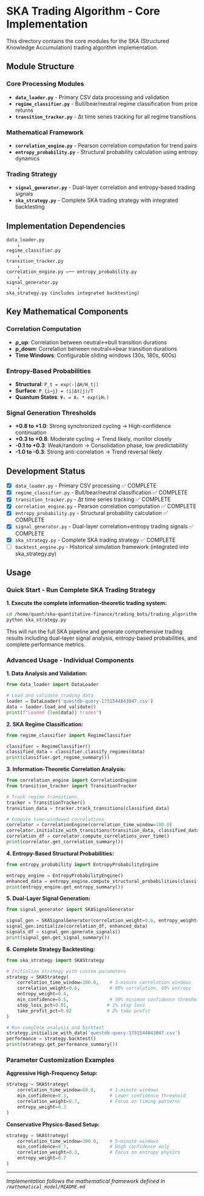 # SKA Trading Algorithm - Core Implementation

This directory contains the core modules for the SKA (Structured Knowledge Accumulation) trading algorithm implementation.

## Module Structure

### Core Processing Modules
- **`data_loader.py`** - Primary CSV data processing and validation
- **`regime_classifier.py`** - Bull/bear/neutral regime classification from price returns
- **`transition_tracker.py`** - Δτ time series tracking for all regime transitions

### Mathematical Framework
- **`correlation_engine.py`** - Pearson correlation computation for trend pairs
- **`entropy_probability.py`** - Structural probability calculation using entropy dynamics

### Trading Strategy
- **`signal_generator.py`** - Dual-layer correlation and entropy-based trading signals
- **`ska_strategy.py`** - Complete SKA trading strategy with integrated backtesting

## Implementation Dependencies

```
data_loader.py
    ↓
regime_classifier.py
    ↓
transition_tracker.py
    ↓
correlation_engine.py ←── entropy_probability.py
    ↓
signal_generator.py
    ↓
ska_strategy.py (includes integrated backtesting)
```

## Key Mathematical Components

### Correlation Computation
- **ρ_up**: Correlation between neutral↔bull transition durations
- **ρ_down**: Correlation between neutral↔bear transition durations
- **Time Windows**: Configurable sliding windows (30s, 180s, 600s)

### Entropy-Based Probabilities
- **Structural**: `P_t = exp(-|ΔH/H_t|)`
- **Surface**: `P_{i→j} = ⟨i|Δτ|j⟩/T`
- **Quantum States**: `Ψᵢ = Aᵢ * exp(iHᵢ)`

### Signal Generation Thresholds
- **+0.8 to +1.0**: Strong synchronized cycling → High-confidence continuation
- **+0.3 to +0.8**: Moderate cycling → Trend likely, monitor closely
- **-0.1 to +0.3**: Weak/random → Consolidation phase, low predictability
- **-1.0 to -0.3**: Strong anti-correlation → Trend reversal likely

## Development Status

- [x] `data_loader.py` - Primary CSV processing ✅ COMPLETE
- [x] `regime_classifier.py` - Bull/bear/neutral classification ✅ COMPLETE
- [x] `transition_tracker.py` - Δτ time series tracking ✅ COMPLETE
- [x] `correlation_engine.py` - Pearson correlation computation ✅ COMPLETE
- [x] `entropy_probability.py` - Structural probability calculation ✅ COMPLETE
- [x] `signal_generator.py` - Dual-layer correlation+entropy trading signals ✅ COMPLETE
- [x] `ska_strategy.py` - Complete SKA trading strategy ✅ COMPLETE
- [ ] `backtest_engine.py` - Historical simulation framework (integrated into ska_strategy.py)

## Usage

### **Quick Start - Run Complete SKA Trading Strategy**

**1. Execute the complete information-theoretic trading system:**

```bash
cd /home/quant/ska-quantitative-finance/trading_bots/trading_algorithm
python ska_strategy.py
```

This will run the full SKA pipeline and generate comprehensive trading results including dual-layer signal analysis, entropy-based probabilities, and complete performance metrics.

### **Advanced Usage - Individual Components**

**1. Data Analysis and Validation:**
```python
from data_loader import DataLoader

# Load and validate trading data
loader = DataLoader('questdb-query-1751544843847.csv')
data = loader.load_and_validate()
print(f"Loaded {len(data)} trades")
```

**2. SKA Regime Classification:**
```python
from regime_classifier import RegimeClassifier

classifier = RegimeClassifier()
classified_data = classifier.classify_regimes(data)
print(classifier.get_regime_summary())
```

**3. Information-Theoretic Correlation Analysis:**
```python
from correlation_engine import CorrelationEngine
from transition_tracker import TransitionTracker

# Track regime transitions
tracker = TransitionTracker()
transition_data = tracker.track_transitions(classified_data)

# Compute time-windowed correlations
correlator = CorrelationEngine(correlation_time_window=180.0)
correlator.initialize_with_transitions(transition_data, classified_data)
correlation_df = correlator.compute_correlations_over_time()
print(correlator.get_correlation_summary())
```

**4. Entropy-Based Structural Probabilities:**
```python
from entropy_probability import EntropyProbabilityEngine

entropy_engine = EntropyProbabilityEngine()
enhanced_data = entropy_engine.compute_structural_probabilities(classified_data)
print(entropy_engine.get_entropy_summary())
```

**5. Dual-Layer Signal Generation:**
```python
from signal_generator import SKASignalGenerator

signal_gen = SKASignalGenerator(correlation_weight=0.6, entropy_weight=0.4)
signal_gen.initialize(correlation_df, enhanced_data)
signals_df = signal_gen.generate_signals()
print(signal_gen.get_signal_summary())
```

**6. Complete Strategy Backtesting:**
```python
from ska_strategy import SKAStrategy

# Initialize strategy with custom parameters
strategy = SKAStrategy(
    correlation_time_window=180.0,    # 3-minute correlation windows
    correlation_weight=0.6,           # 60% correlation, 40% entropy
    entropy_weight=0.4,
    min_confidence=0.5,               # 50% minimum confidence threshold
    stop_loss_pct=0.01,              # 1% stop loss
    take_profit_pct=0.02             # 2% take profit
)

# Run complete analysis and backtest
strategy.initialize_with_data('questdb-query-1751544843847.csv')
performance = strategy.backtest()
print(strategy.get_performance_summary())
```

### **Parameter Customization Examples**

**Aggressive High-Frequency Setup:**
```python
strategy = SKAStrategy(
    correlation_time_window=60.0,     # 1-minute windows
    min_confidence=0.3,               # Lower confidence threshold
    correlation_weight=0.7,           # Focus on timing patterns
    entropy_weight=0.3
)
```

**Conservative Physics-Based Setup:**
```python
strategy = SKAStrategy(
    correlation_time_window=300.0,    # 5-minute windows
    min_confidence=0.7,               # High confidence only
    correlation_weight=0.3,           # Focus on entropy physics
    entropy_weight=0.7
)
```

---

*Implementation follows the mathematical framework defined in `/mathematical_model/README.md`*